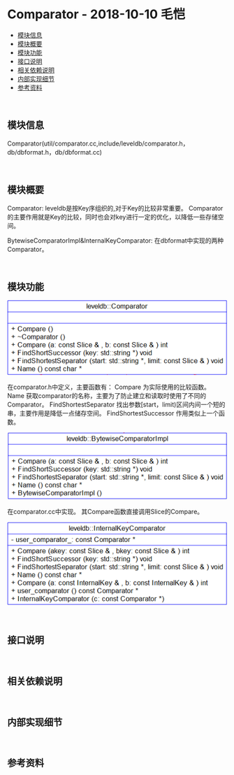 # Comparator - 2018-10-10 毛恺

- [模块信息](#module_info)
- [模块概要](#module_in_brief)
- [模块功能](#module_function)
- [接口说明](#interface_specification)
- [相关依赖说明](#dependency_specification)
- [内部实现细节](#inner_detail)
- [参考资料](#reference)


&nbsp;   
<a id="module_info"></a>
## 模块信息
Comparator(util/comparator.cc,include/leveldb/comparator.h，db/dbformat.h，db/dbformat.cc)


&nbsp;   
<a id="module_in_brief"></a>
## 模块概要
Comparator:
leveldb是按Key序组织的,对于Key的比较非常重要。
Comparator的主要作用就是Key的比较，同时也会对key进行一定的优化，以降低一些存储空间。

BytewiseComparatorImpl&InternalKeyComparator:
在dbformat中实现的两种Comparator。

&nbsp;   
<a id="module_function"></a>
## 模块功能
![](assets/Comparator.png)

在comparator.h中定义，主要函数有：
Compare 为实际使用的比较函数。
Name 获取comparator的名称，主要为了防止建立和读取时使用了不同的Comparator。
FindShortestSeparator 找出参数[start，limit)区间内间一个短的串，主要作用是降低一点储存空间。
FindShortestSuccessor 作用类似上一个函数。

![](assets/BytewiseComparatorImpl.png)

在comparator.cc中实现。
其Compare函数直接调用Slice的Compare。

![](assets/InternalKeyComparator.png)


&nbsp;   
<a id="interface_specification"></a>
## 接口说明




&nbsp;   
<a id="dependency_specification"></a>
## 相关依赖说明



&nbsp;   
<a id="inner_detail"></a>
## 内部实现细节



&nbsp;   
<a id="reference"></a>
## 参考资料

